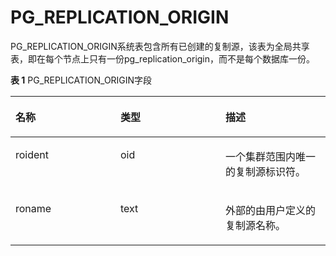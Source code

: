 # PG\_REPLICATION\_ORIGIN

PG\_REPLICATION\_ORIGIN系统表包含所有已创建的复制源，该表为全局共享表，即在每个节点上只有一份pg\_replication\_origin，而不是每个数据库一份。

**表 1**  PG\_REPLICATION\_ORIGIN字段

<a name="table18213144346"></a>
<table><thead align="left"><tr id="row1721416413410"><th class="cellrowborder" valign="top" width="33.33333333333333%" id="mcps1.2.4.1.1"><p id="p5215240411"><a name="p5215240411"></a><a name="p5215240411"></a>名称</p>
</th>
<th class="cellrowborder" valign="top" width="33.33333333333333%" id="mcps1.2.4.1.2"><p id="p2021518417414"><a name="p2021518417414"></a><a name="p2021518417414"></a>类型</p>
</th>
<th class="cellrowborder" valign="top" width="33.33333333333333%" id="mcps1.2.4.1.3"><p id="p921574744"><a name="p921574744"></a><a name="p921574744"></a>描述</p>
</th>
</tr>
</thead>
<tbody><tr id="row142151641641"><td class="cellrowborder" valign="top" width="33.33333333333333%" headers="mcps1.2.4.1.1 "><p id="p1221518412419"><a name="p1221518412419"></a><a name="p1221518412419"></a>roident</p>
</td>
<td class="cellrowborder" valign="top" width="33.33333333333333%" headers="mcps1.2.4.1.2 "><p id="p221524443"><a name="p221524443"></a><a name="p221524443"></a>oid</p>
</td>
<td class="cellrowborder" valign="top" width="33.33333333333333%" headers="mcps1.2.4.1.3 "><p id="p2021614419415"><a name="p2021614419415"></a><a name="p2021614419415"></a>一个集群范围内唯一的复制源标识符。</p>
</td>
</tr>
<tr id="row162161746418"><td class="cellrowborder" valign="top" width="33.33333333333333%" headers="mcps1.2.4.1.1 "><p id="p18216245412"><a name="p18216245412"></a><a name="p18216245412"></a>roname</p>
</td>
<td class="cellrowborder" valign="top" width="33.33333333333333%" headers="mcps1.2.4.1.2 "><p id="p6216241645"><a name="p6216241645"></a><a name="p6216241645"></a>text</p>
</td>
<td class="cellrowborder" valign="top" width="33.33333333333333%" headers="mcps1.2.4.1.3 "><p id="p1721684547"><a name="p1721684547"></a><a name="p1721684547"></a>外部的由用户定义的复制源名称。</p>
</td>
</tr>
</tbody>
</table>


